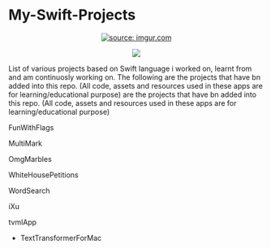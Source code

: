 # My-Swift-Projects

<p align="center">
  <a href="https://imgur.com/SajZa44"><img src="https://i.imgur.com/SajZa44.jpg" title="source: imgur.com" /></a>
</p>
<p align="center">
<img src="https://img.shields.io/badge/Swift-5.0-green.svg" />
</p>


List of various projects based on Swift language i worked on, learnt from and am continuosly working on.
The following are the projects that have bn added into this repo.
(All code, assets and resources  used in these apps are for learning/educational purpose)
are the projects that have bn added into this repo. (All code, assets and resources used in these apps are for learning/educational purpose)

<n>FunWithFlags</n>

<n>MultiMark</n>

<n>OmgMarbles</n>

<n>WhiteHousePetitions</n>

<n>WordSearch</n>

<n>iXu</n>

<n>tvmlApp</n>

- TextTransformerForMac

